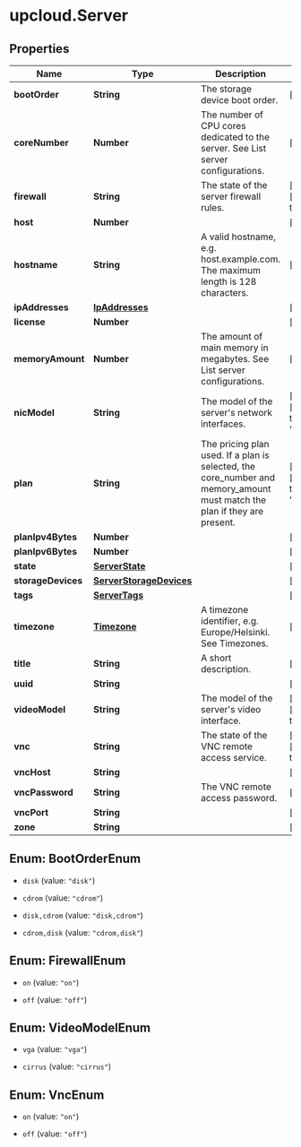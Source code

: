 # upcloud.Server

## Properties
Name | Type | Description | Notes
------------ | ------------- | ------------- | -------------
**bootOrder** | **String** | The storage device boot order. | [optional] 
**coreNumber** | **Number** | The number of CPU cores dedicated to the server. See List server configurations. | [optional] 
**firewall** | **String** | The state of the server firewall rules. | [optional] [default to &#39;on&#39;]
**host** | **Number** |  | [optional] 
**hostname** | **String** | A valid hostname, e.g. host.example.com. The maximum length is 128 characters. | [optional] 
**ipAddresses** | [**IpAddresses**](IpAddresses.md) |  | [optional] 
**license** | **Number** |  | [optional] 
**memoryAmount** | **Number** | The amount of main memory in megabytes. See List server configurations. | [optional] 
**nicModel** | **String** | The model of the server&#39;s network interfaces. | [optional] [default to &#39;e1000&#39;]
**plan** | **String** | The pricing plan used. If a plan is selected, the core_number and  memory_amount must match the plan if they are present. | [optional] [default to &#39;custom&#39;]
**planIpv4Bytes** | **Number** |  | [optional] 
**planIpv6Bytes** | **Number** |  | [optional] 
**state** | [**ServerState**](ServerState.md) |  | [optional] 
**storageDevices** | [**ServerStorageDevices**](ServerStorageDevices.md) |  | [optional] 
**tags** | [**ServerTags**](ServerTags.md) |  | [optional] 
**timezone** | [**Timezone**](Timezone.md) | A timezone identifier, e.g. Europe/Helsinki. See Timezones. | [optional] 
**title** | **String** | A short description. | [optional] 
**uuid** | **String** |  | [optional] 
**videoModel** | **String** | The model of the server&#39;s video interface. | [optional] [default to &#39;vga&#39;]
**vnc** | **String** | The state of the VNC remote access service. | [optional] [default to &#39;off&#39;]
**vncHost** | **String** |  | [optional] 
**vncPassword** | **String** | The VNC remote access password. | [optional] 
**vncPort** | **String** |  | [optional] 
**zone** | **String** |  | [optional] 


<a name="BootOrderEnum"></a>
## Enum: BootOrderEnum


* `disk` (value: `"disk"`)

* `cdrom` (value: `"cdrom"`)

* `disk,cdrom` (value: `"disk,cdrom"`)

* `cdrom,disk` (value: `"cdrom,disk"`)




<a name="FirewallEnum"></a>
## Enum: FirewallEnum


* `on` (value: `"on"`)

* `off` (value: `"off"`)




<a name="VideoModelEnum"></a>
## Enum: VideoModelEnum


* `vga` (value: `"vga"`)

* `cirrus` (value: `"cirrus"`)




<a name="VncEnum"></a>
## Enum: VncEnum


* `on` (value: `"on"`)

* `off` (value: `"off"`)




